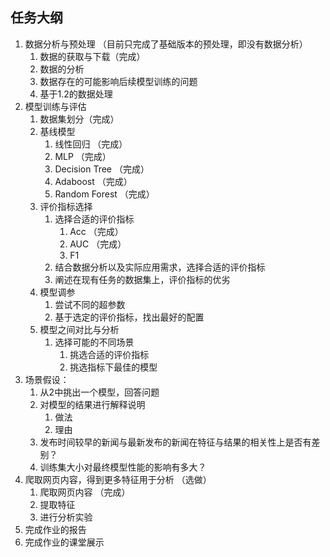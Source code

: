 
## 任务大纲
1. 数据分析与预处理 （目前只完成了基础版本的预处理，即没有数据分析）
   1. 数据的获取与下载（完成）
   2. 数据的分析
   3. 数据存在的可能影响后续模型训练的问题
   4. 基于1.2的数据处理
2. 模型训练与评估
   1. 数据集划分（完成）
   2. 基线模型
      1. 线性回归  （完成）     
      2. MLP      （完成）
      3. Decision Tree   （完成）
      4. Adaboost        （完成）
      5. Random Forest   （完成）
   3. 评价指标选择
      1. 选择合适的评价指标
         1. Acc   （完成）
         2. AUC   （完成）
         3. F1
      2.  结合数据分析以及实际应用需求，选择合适的评价指标
      3.  阐述在现有任务的数据集上，评价指标的优劣
   4. 模型调参
      1. 尝试不同的超参数
      2. 基于选定的评价指标，找出最好的配置
   5. 模型之间对比与分析
      1. 选择可能的不同场景
         1. 挑选合适的评价指标
         2. 挑选指标下最佳的模型
3. 场景假设：
   1. 从2中挑出一个模型，回答问题
   2. 对模型的结果进行解释说明
      1. 做法
      2. 理由
   3. 发布时间较早的新闻与最新发布的新闻在特征与结果的相关性上是否有差别？
   4. 训练集大小对最终模型性能的影响有多大？
4. 爬取网页内容，得到更多特征用于分析 （选做）
   1. 爬取网页内容 （完成）
   2. 提取特征
   3. 进行分析实验
5. 完成作业的报告
6. 完成作业的课堂展示
